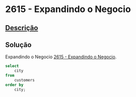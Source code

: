 # 2615 - Expandindo o Negocio

## [Descrição](https://judge.beecrowd.com/pt/problems/view/2615)

## Solução

Expandindo o Negocio [2615 - Expandindo o Negocio](../2615/README.md).

```sql
select
    city
from
    customers
order by
    city;
```
